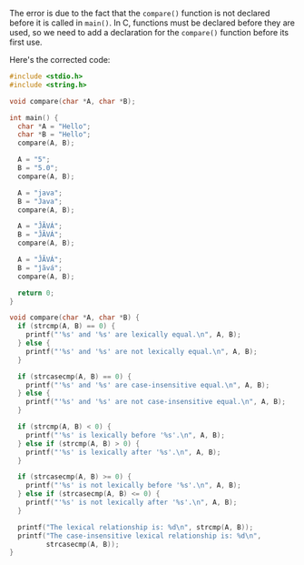 
The error is due to the fact that the `compare()` function is not declared before it is called in `main()`. In C, functions must be declared before they are used, so we need to add a declaration for the `compare()` function before its first use.

Here's the corrected code:
```c
#include <stdio.h>
#include <string.h>

void compare(char *A, char *B);

int main() {
  char *A = "Hello";
  char *B = "Hello";
  compare(A, B);

  A = "5";
  B = "5.0";
  compare(A, B);

  A = "java";
  B = "Java";
  compare(A, B);

  A = "ĴÃVÁ";
  B = "ĴÃVÁ";
  compare(A, B);

  A = "ĴÃVÁ";
  B = "ĵãvá";
  compare(A, B);

  return 0;
}

void compare(char *A, char *B) {
  if (strcmp(A, B) == 0) {
    printf("'%s' and '%s' are lexically equal.\n", A, B);
  } else {
    printf("'%s' and '%s' are not lexically equal.\n", A, B);
  }

  if (strcasecmp(A, B) == 0) {
    printf("'%s' and '%s' are case-insensitive equal.\n", A, B);
  } else {
    printf("'%s' and '%s' are not case-insensitive equal.\n", A, B);
  }

  if (strcmp(A, B) < 0) {
    printf("'%s' is lexically before '%s'.\n", A, B);
  } else if (strcmp(A, B) > 0) {
    printf("'%s' is lexically after '%s'.\n", A, B);
  }

  if (strcasecmp(A, B) >= 0) {
    printf("'%s' is not lexically before '%s'.\n", A, B);
  } else if (strcasecmp(A, B) <= 0) {
    printf("'%s' is not lexically after '%s'.\n", A, B);
  }

  printf("The lexical relationship is: %d\n", strcmp(A, B));
  printf("The case-insensitive lexical relationship is: %d\n",
         strcasecmp(A, B));
}
```
